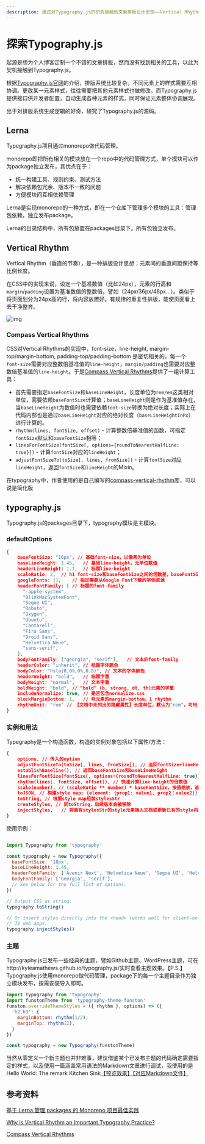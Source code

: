 ```yaml
---
description: 通过对Typography.js的研究接触到文章排版设计思想——Vertical Rhythm。文章涉及Lerna模块管理工具简介、Vertical Rhythm介绍、Typography.js使用介绍。
---
```




# 探索Typography.js

起源是想为个人博客定制一个不错的文章排版，然而没有找到相关的工具，以此为契机接触到Typography.js。

根据[Typography.js官网](http://kyleamathews.github.io/typography.js/)的介绍，排版系统比较复杂，不同元素上的样式需要互相协调。更改某一元素样式，往往需要把其他元素样式也做修改。而Typography.js提供接口供开发者配置，自动生成各种元素的样式，同时保证元素整体协调展现。

出于对排版系统生成逻辑的好奇，研究了Typography.js的源码。

## Lerna

Typegraphy.js项目通过monorepo做代码管理。

monorepo即把所有相关的模块放在一个repo中的代码管理方式，单个模块可以作为package独立发布，其优点在于：

- 统一构建工具、规则约束、测试方法
- 解决依赖包冗余、版本不一致的问题
- 方便模块间互相依赖管理

Lerna是实现monorepo的一种方式，即在一个仓库下管理多个模块的工具：管理包依赖，独立发布package。

Lerna的目录结构中，所有包放置在packages目录下。所有包独立发布。



## Vertical Rhythm

Vertical Rhythm（垂直的节奏），是一种排版设计思想：元素间的垂直间距保持等比例长度。

在CSS中的实现来说，设定一个基准数值（比如24px），元素的行高和`margin`/`padding`设置为基准数值的整数倍，譬如（24px/36px/48px...）。类似于将页面划分为24px高的行，将内容放置好。有规律的重复性排版，能使页面看上去干净整齐。

![img](https://zellwk.com/images/2016/why-vertical-rhythm/separation-of-72px.png)

### Compass Vertical Rhythms

CSS对Vertical Rhythms的实现中，font-size，line-height,  margin-top/margin-bottom, padding-top/padding-bottom 是密切相关的。每一个`font-size`需要对应整数倍基准值的`line-height`，`margin/padding`也需要对应整数倍基准值的`line-height`。于是[Compass Vertical Rhythms](http://compass-style.org/reference/compass/typography/vertical_rhythm/)提供了一组计算工具：

- 首先需要指定`baseFontSize`和`baseLineHeight`，长度单位为`rem/em`这类相对单位，需要依赖`baseFontSize`计算值；`baseLineHeight`则是作为基准值存在，当`baseLineHeight`为数值时也需要依赖`font-size`转换为绝对长度；实际上在代码内部也是通过`baseLineHeight`对应的绝对长度（`baseLineHeightInPx`）进行计算的。
- `rhythm(lines, fontSize, offset)` - 计算整数倍基准值的函数，可指定`fontSize`默认和`baseFontSize`相等；
- `linesForFontSize(fontSize[, options={roundToNearestHalfLine: true}])` - 计算`fontSize`对应的`lineHeight`；
- `adjustFontSizeTo(toSize[, lines, fromSize])` - 计算`fontSize`对应`lineHeight`，返回`fontSize`和`lineHeight`的Mixin。

在typography中，作者使用的是自己编写的[compass-vertical-rhythm](https://github.com/KyleAMathews/compass-vertical-rhythm)库，可以说是简化版



## typography.js

Typography.js的packages目录下，typography模块是主模块。

### defaultOptions

``` json
{
  	baseFontSize: "16px", // 基础font-size，以像素为单位
    baseLineHeight: 1.45,	// 基础line-height，无单位数值
    headerLineHeight: 1.1,	// 标题line-height
    scaleRatio: 2,	// h1 font-size和baseFontSize之间的倍数差，baseFontSize = 16px, scaleRatio = 2, h1 fontSize = 32px
    googleFonts: [],	// 指定需要从Google Font下载的字体资源
    headerFontFamily: [	// 标题的font-family
      "-apple-system",
      "BlinkMacSystemFont",
      "Segoe UI",
      "Roboto",
      "Oxygen",
      "Ubuntu",
      "Cantarell",
      "Fira Sans",
      "Droid Sans",
      "Helvetica Neue",
      "sans-serif",
    ],
    bodyFontFamily: ["georgia", "serif"],	// 文本的font-family
    headerColor: "inherit",	// 标题字体颜色
    bodyColor: "hsla(0,0%,0%,0.8)", // 文本的字体颜色
    headerWeight: "bold",	// 标题字重
    bodyWeight: "normal",	// 文本字重
    boldWeight: "bold",	// “bold” (b, strong, dt, th)元素的字重
    includeNormalize: true, // 是否包含normalize.css
    blockMarginBottom: 1,	// 块元素的margin-bottom，1 rhythm
  	rhythmUnit: "rem" // 【文档中未列出的隐藏属性】长度单位，默认为"rem"，可用"px","em"替代
}
```

### 实例和用法

Typegraphy是一个构造函数，构造的实例对象包括以下属性/方法：

```json
{
	options, // 传入的option
	adjustFontSizeTo(toSize[, lines, fromSize]), // 返回fontSize+lineHeight Mixin
	establishBaseline(), // 返回baseFontSize和baseLineHeight
	linesForFontSize(fontSize[, options={roundToNearestHalfLine: true}]), // 计算fontize对应的lineHeight
	rhythm(lines[, fontSize, offset]), // 快速计算line-height的倍数值
	scale(number), // (scaleRatio ** number) * baseFontSize，按值缩放，返回font-size+line-height Mixin，适合用于标题系列计算
	toJSON, // 构建style map: {element: {prop1: value1, prop2：value2}}
	toString, // 根据style map组装stylesStr
	createStyles, // 同toString，后续版本会被移除
	injectStyles,	// 将装有stylesStr的style元素插入文档或更新已有的style内容，style元素的id为typography.js。
}
```

使用示例：

``` javascript

import Typography from 'typography'

const typography = new Typography({
  baseFontSize: '18px',
  baseLineHeight: 1.45,
  headerFontFamily: ['Avenir Next', 'Helvetica Neue', 'Segoe UI', 'Helvetica', 'Arial', 'sans-serif'],
  bodyFontFamily: ['Georgia', 'serif'],
  // See below for the full list of options.
})

// Output CSS as string.
typography.toString()

// Or insert styles directly into the <head> (works well for client-only
// JS web apps.
typography.injectStyles()
```

### 主题

Typography.js已发布一些经典的主题，譬如Github主题、WordPress主题，可在http://kyleamathews.github.io/typography.js/实时查看主题效果。【P.S.】Typography.js使用monorepo做代码管理，package下的每一个主题目录作为独立模块发布，按需安装导入即可。

``` javascript
import Typography from 'typography'
import funstonTheme from 'typography-theme-funston'
funston.overrideThemeStyles = ({ rhythm }, options) => ({
  'h2,h3': {
    marginBottom: rhythm(1/2),
    marginTop: rhythm(2),
  }
})

const typography = new Typography(funstonTheme)
```



当然从零定义一个新主题也并非难事，建议借鉴某个已发布主题的代码确定需要指定的样式，以及使用一篇涵盖常用语法的Markdown文章进行调试，我使用的是Hello World: The remark Kitchen Sink[【预览效果】](https://using-remark.gatsbyjs.org/hello-world-kitchen-sink/)[【对应Markdown文件】](https://raw.githubusercontent.com/gatsbyjs/gatsby/master/examples/using-remark/src/pages/2016-04-15---hello-world-kitchen-sink/index.md)

## 参考资料

[基于 Lerna 管理 packages 的 Monorepo 项目最佳实践](https://zhuanlan.zhihu.com/p/76349152)

[Why is Vertical Rhythm an Important Typography Practice?](https://zellwk.com/blog/why-vertical-rhythms/)

[Compass Vertical Rhythms](https://zellwk.com/blog/compass-vertical-rhythm/)

